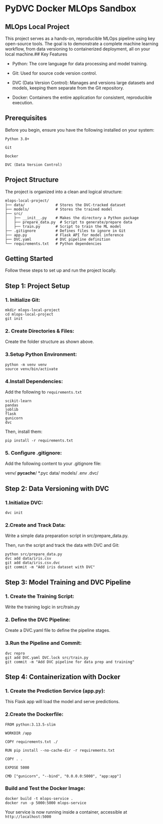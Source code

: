 # PyDVC Docker MLOps Sandbox

## MLOps Local Project
This project serves as a hands-on, reproducible MLOps pipeline using key open-source tools. The goal is to demonstrate a complete machine learning workflow, from data versioning to containerized deployment, all on your local machine.## Key Features
- Python: The core language for data processing and model training.

- Git: Used for source code version control.

- DVC (Data Version Control): Manages and versions large datasets and models, keeping them separate from the Git repository.

- Docker: Containers the entire application for consistent, reproducible execution.


## Prerequisites
Before you begin, ensure you have the following installed on your system:


`Python 3.8+`

`Git`

`Docker`

`DVC (Data Version Control)`

## Project Structure
The project is organized into a clean and logical structure:

```
mlops-local-project/
├── data/              # Stores the DVC-tracked dataset
├── models/            # Stores the trained model
├── src/
│   ├── __init__.py    # Makes the directory a Python package
│   ├── prepare_data.py  # Script to generate/prepare data
│   ├── train.py       # Script to train the ML model
├── .gitignore         # Defines files to ignore in Git
├── app.py             # Flask API for model inference
├── DVC.yaml           # DVC pipeline definition
└── requirements.txt   # Python dependencies

```
## Getting Started
Follow these steps to set up and run the project locally.

## Step 1: Project Setup

### 1. Initialize Git:

```
mkdir mlops-local-project
cd mlops-local-project
git init

```

### 2. Create Directories & Files:
Create the folder structure as shown above.


### 3.Setup Python Environment:

```
python -m venv venv
source venv/bin/activate
```

### 4.Install Dependencies:
Add the following to `requirements.txt`

```
scikit-learn
pandas
joblib
flask
gunicorn
dvc
```
Then, install them:
```
pip install -r requirements.txt
```

### 5. Configure .gitignore:
Add the following content to your .gitignore file:

venv/
__pycache__/
*.pyc
data/
models/
.env
.dvc/

## Step 2: Data Versioning with DVC

### 1.Initialize DVC:

```dvc init```

### 2.Create and Track Data:
Write a simple data preparation script in src/prepare_data.py.

Then, run the script and track the data with DVC and Git:

```
python src/prepare_data.py
dvc add data/iris.csv
git add data/iris.csv.dvc
git commit -m "Add iris dataset with DVC"

```
### 

## Step 3: Model Training and DVC Pipeline
### 1. Create the Training Script:
Write the training logic in src/train.py

### 2. Define the DVC Pipeline:
Create a DVC.yaml file to define the pipeline stages.

### 3.Run the Pipeline and Commit:
 
```
dvc repro
git add DVC.yaml DVC.lock src/train.py
git commit -m "Add DVC pipeline for data prep and training"

```

## Step 4: Containerization with Docker
### 1. Create the Prediction Service (app.py):
This Flask app will load the model and serve predictions.

### 2.Create the Dockerfile:
```
FROM python:3.13.5-slim

WORKDIR /app

COPY requirements.txt ./

RUN pip install --no-cache-dir -r requirements.txt

COPY . .

EXPOSE 5000

CMD ["gunicorn", "--bind", "0.0.0.0:5000", "app:app"]
```

### Build and Test the Docker Image:

```
docker build -t mlops-service .
docker run -p 5000:5000 mlops-service

```

Your service is now running inside a container, accessible at `http://localhost:5000`
